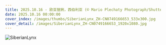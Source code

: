 ```yaml
---
title: 2025.10.16 - 欧亚猞猁，西伯利亚 (© Mario Plechaty Photograph/Shutterstock)
date: 2025.10.16 00:00:00
cover_index: /images/thumbs/SiberianLynx_ZH-CN0749166653_533x300.jpg
cover_detail: /images/SiberianLynx_ZH-CN0749166653_1920x1080.jpg
---
```


![SiberianLynx](/images/SiberianLynx_ZH-CN0749166653_1920x1080.jpg)
